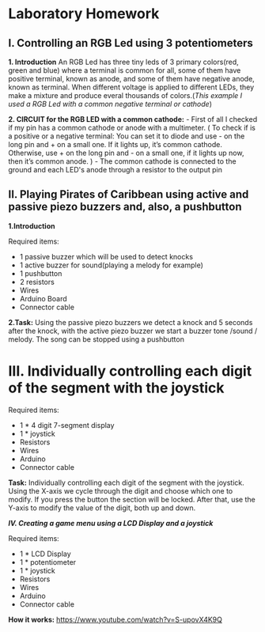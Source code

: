 # Laboratory Homework
              
## I. Controlling an RGB Led using 3 potentiometers

**1. Introduction**
  An RGB Led has three tiny leds of 3 primary colors(red, green and blue) where a terminal is common for all, some of them have positive terminal, known as anode, and some of them have negative anode, known as terminal. When different voltage is applied to different LEDs, they make a mixture and produce everal thousands of colors.(*This example I used a RGB Led with  a common negative terminal or cathode*)
  
**2. CIRCUIT for the RGB LED with a common cathode:**
    - First of all I checked if my pin has a common cathode or anode with a multimeter. ( To check if is a positive or a negative terminal: 
 You can set it to diode and use - on the long pin and + on a small one. If it lights up, it’s common cathode. Otherwise, use + on the long pin and - on a small one, if it lights up now, then it’s common anode. )
    - The common cathode is connected to the ground and each LED's anode through a resistor to the output pin
    
## II. Playing Pirates of Caribbean using active and passive piezo buzzers and, also, a pushbutton

**1.Introduction**<br>

Required items:
- 1 passive buzzer which will be used to detect knocks
- 1 active buzzer for sound(playing a melody for example)
- 1 pushbutton
- 2 resistors
- Wires
- Arduino Board
- Connector cable
    
**2.Task:**
Using the passive piezo buzzers we detect a knock and 5 seconds after the knock, with the active piezo buzzer we start a buzzer tone /sound / melody. The song can be stopped using a pushbutton


# III. Individually controlling each digit of the segment with the joystick

Required items:
- 1 * 4 digit 7-segment display
- 1 * joystick
- Resistors
- Wires
- Arduino
- Connector cable

**Task:**
Individually controlling each digit of the segment with the joystick. Using the X-axis we cycle through the digit and choose which one to modify. If you press the button the section will be locked. After that, use the Y-axis to modify the value of the digit, both up and down. <br>


***IV. Creating a game menu using a LCD Display and a joystick***

Required items:
- 1 * LCD Display
- 1 * potentiometer
- 1 * joystick
- Resistors
- Wires
- Arduino
- Connector cable

**How it works:**
https://www.youtube.com/watch?v=S-upovX4K9Q

